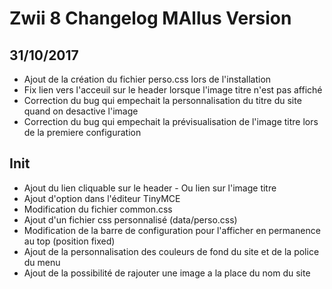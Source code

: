 Zwii 8 Changelog MAllus Version
================

## 31/10/2017
* Ajout de la création du fichier perso.css lors de l'installation
* Fix lien vers l'acceuil sur le header lorsque l'image titre n'est pas affiché
* Correction du bug qui empechait la personnalisation du titre du site quand on desactive l'image
* Correction du bug qui empechait la prévisualisation de l'image titre lors de la premiere configuration

## Init 
* Ajout du lien cliquable sur le header - Ou lien sur l'image titre
* Ajout d'option dans l'éditeur TinyMCE
* Modification du fichier common.css
* Ajout d'un fichier css personnalisé (data/perso.css)
* Modification de la barre de configuration pour l'afficher en permanence au top (position fixed)
* Ajout de la personnalisation des couleurs de fond du site et de la police du menu
* Ajout de la possibilité de rajouter une image a la place du nom du site
